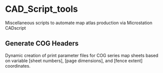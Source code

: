 # CAD_Script_tools
Miscellaneous scripts to automate map atlas production via Microstation CADscript

## Generate COG Headers
Dynamic creation of print parameter files for COG series map sheets based on variable [sheet numbers], [page dimensions], and [fence extent] coordinates.
